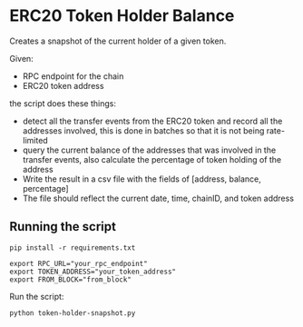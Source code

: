 # ERC20 Token Holder Balance

Creates a snapshot of the current holder of a given token.

Given:
- RPC endpoint for the chain
- ERC20 token address

the script does these things:
- detect all the transfer events from the ERC20 token and record all the addresses involved, this is done in batches so that it is not being rate-limited
- query the current balance of the addresses that was involved in the transfer events, also calculate the percentage of token holding of the address
- Write the result in a csv file with the fields of [address, balance, percentage]
- The file should reflect the current date, time, chainID, and token address

## Running the script

```
pip install -r requirements.txt
```

```
export RPC_URL="your_rpc_endpoint"
export TOKEN_ADDRESS="your_token_address"
export FROM_BLOCK="from_block"
```

Run the script: 
```
python token-holder-snapshot.py
```